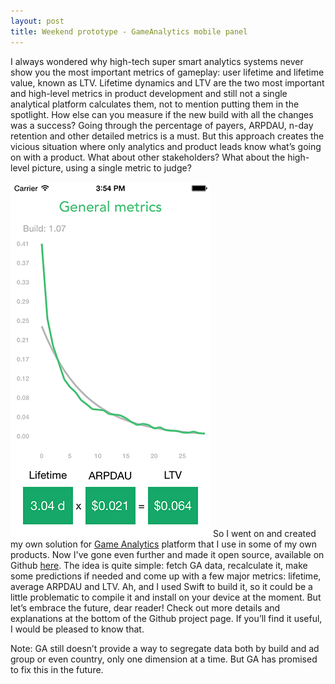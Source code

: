 ```yaml
---
layout: post
title: Weekend prototype - GameAnalytics mobile panel
---
```


I always wondered why high-tech super smart analytics systems never show you the most important metrics of gameplay: user lifetime and lifetime value, known as LTV. Lifetime dynamics and LTV are the two most important and high-level metrics in product development and still not a single analytical platform calculates them, not to mention putting them in the spotlight. How else can you measure if the new build with all the changes was a success? Going through the percentage of payers, ARPDAU, n-day retention and other detailed metrics is a must. But this approach creates the vicious situation where only analytics and product leads know what’s going on with a product. What about other stakeholders? What about the high-level picture, using a single metric to judge?

![Gamp screenshot](https://raw.githubusercontent.com/vernon99/Gamp/master/Screenshots/gamp01.png)
So I went on and created my own solution for <a href="http://www.gameanalytics.com" target="_blank">Game Analytics</a> platform that I use in some of my own products. Now I've gone even further and made it open source, available on Github <a href="http://github.com/vernon99/Gamp">here</a>. The idea is quite simple: fetch GA data, recalculate it, make some predictions if needed and come up with a few major metrics: lifetime, average ARPDAU and LTV. Ah, and I used Swift to build it, so it could be a little problematic to compile it and install on your device at the moment. But let’s embrace the future, dear reader! Check out more details and explanations at the bottom of the Github project page. If you’ll find it useful, I would be pleased to know that.

<div class="message">
Note: GA still doesn’t provide a way to segregate data both by build and ad group or even country, only one dimension at a time. But GA has promised to fix this in the future.
</div>